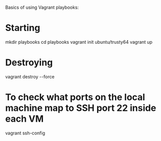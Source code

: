 
Basics of using Vagrant playbooks:

# Starting
mkdir playbooks
cd playbooks
vagrant init ubuntu/trusty64
vagrant up

# Destroying
vagrant destroy --force

# To check what ports on the local machine map to SSH port 22 inside each VM
vagrant ssh-config


